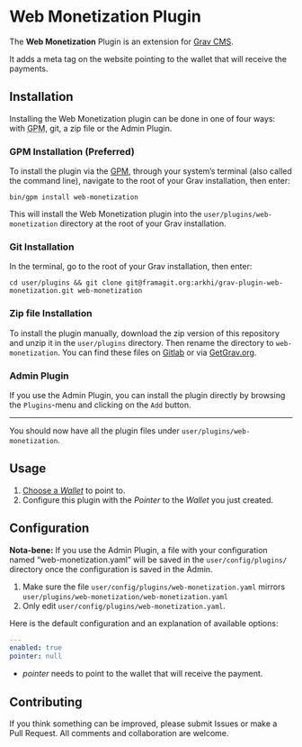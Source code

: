 # Web Monetization Plugin

The **Web Monetization** Plugin is an extension for [Grav CMS](https://getgrav.org/).

It adds a meta tag on the website pointing to the wallet that will receive the payments.

## Installation

Installing the Web Monetization plugin can be done in one of four ways: with <abbr title="Grav Package Manager">GPM</abbr>, git, a zip file or the Admin Plugin.

### <abbr>GPM</abbr> Installation (Preferred)

To install the plugin via the [<abbr>GPM</abbr>](http://learn.getgrav.org/advanced/grav-gpm), through your system’s terminal (also called the command line), navigate to the root of your Grav installation, then enter:

```shell
bin/gpm install web-monetization
```

This will install the Web Monetization plugin into the `user/plugins/web-monetization` directory at the root of your Grav installation.

### Git Installation

In the terminal, go to the root of your Grav installation, then enter:

```shell
cd user/plugins && git clone git@framagit.org:arkhi/grav-plugin-web-monetization.git web-monetization
```

### Zip file Installation

To install the plugin manually, download the zip version of this repository and unzip it in the `user/plugins` directory. Then rename the directory to `web-monetization`. You can find these files on [Gitlab](https://framagit.org/arkhi/grav-plugin-web-monetization) or via [GetGrav.org](http://getgrav.org/downloads/plugins#extras).

### Admin Plugin

If you use the Admin Plugin, you can install the plugin directly by browsing the `Plugins`-menu and clicking on the `Add` button.

---

You should now have all the plugin files under `user/plugins/web-monetization`.

## Usage

1. [Choose a _Wallet_](https://webmonetization.org/docs/ilp-wallets) to point to.
2. Configure this plugin with the _Pointer_ to the _Wallet_ you just created.

## Configuration

**Nota‑bene:** If you use the Admin Plugin, a file with your configuration named “web-monetization.yaml” will be saved in the `user/config/plugins/` directory once the configuration is saved in the Admin.

1. Make sure the file `user/config/plugins/web-monetization.yaml` mirrors `user/plugins/web-monetization/web-monetization.yaml`
1. Only edit `user/config/plugins/web-monetization.yaml`.

Here is the default configuration and an explanation of available options:

```yaml
---
enabled: true
pointer: null
```

- _pointer_ needs to point to the wallet that will receive the payment.

## Contributing

If you think something can be improved, please submit Issues or make a Pull Request. All comments and collaboration are welcome.
